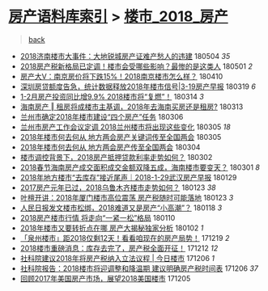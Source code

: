 [房产语料库索引](../../README.md)  > [楼市_2018_房产](楼市_2018_房产.md)
====
> [back](../README.md)

- [2018济南楼市大事件：大地锐城房产证难产愁人的违建](http://jkwz.applinzi.com/ittc/7099272617129411590.html#2018%E6%B5%8E%E5%8D%97%E6%A5%BC%E5%B8%82%E5%A4%A7%E4%BA%8B%E4%BB%B6%EF%BC%9A%E5%A4%A7%E5%9C%B0%E9%94%90%E5%9F%8E%E6%88%BF%E4%BA%A7%E8%AF%81%E9%9A%BE%E4%BA%A7%E6%84%81%E4%BA%BA%E7%9A%84%E8%BF%9D%E5%BB%BA) 180504 *35* 
- [2018房产税新格局已定调！楼市会受哪些影响？最惨的是这类人](http://jkwz.applinzi.com/ittc/7098147006872814599.html#2018%E6%88%BF%E4%BA%A7%E7%A8%8E%E6%96%B0%E6%A0%BC%E5%B1%80%E5%B7%B2%E5%AE%9A%E8%B0%83%EF%BC%81%E6%A5%BC%E5%B8%82%E4%BC%9A%E5%8F%97%E5%93%AA%E4%BA%9B%E5%BD%B1%E5%93%8D%EF%BC%9F%E6%9C%80%E6%83%A8%E7%9A%84%E6%98%AF%E8%BF%99%E7%B1%BB%E4%BA%BA) 180501 *2* 
- [房产大V：南京房价将下跌15%！2018南京楼市怎么样？](http://jkwz.applinzi.com/ittc/7090399685372281873.html#%E6%88%BF%E4%BA%A7%E5%A4%A7V%EF%BC%9A%E5%8D%97%E4%BA%AC%E6%88%BF%E4%BB%B7%E5%B0%86%E4%B8%8B%E8%B7%8C15%25%EF%BC%812018%E5%8D%97%E4%BA%AC%E6%A5%BC%E5%B8%82%E6%80%8E%E4%B9%88%E6%A0%B7%EF%BC%9F) 180410  
- [深圳房贷额度告急，统计数据释放2018年楼市信号|3-19房产早报](http://jkwz.applinzi.com/ittc/7082104688269067271.html#%E6%B7%B1%E5%9C%B3%E6%88%BF%E8%B4%B7%E9%A2%9D%E5%BA%A6%E5%91%8A%E6%80%A5%EF%BC%8C%E7%BB%9F%E8%AE%A1%E6%95%B0%E6%8D%AE%E9%87%8A%E6%94%BE2018%E5%B9%B4%E6%A5%BC%E5%B8%82%E4%BF%A1%E5%8F%B7%7C3-19%E6%88%BF%E4%BA%A7%E6%97%A9%E6%8A%A5) 180319 *6* 
- [1-2月房产投资同比增9.9% 2018楼市将“复燃”！](http://jkwz.applinzi.com/ittc/7080357270317958155.html#1-2%E6%9C%88%E6%88%BF%E4%BA%A7%E6%8A%95%E8%B5%84%E5%90%8C%E6%AF%94%E5%A2%9E9.9%25+2018%E6%A5%BC%E5%B8%82%E5%B0%86%E2%80%9C%E5%A4%8D%E7%87%83%E2%80%9D%EF%BC%81) 180314 *3* 
- [海南房产 ‖ 租房将成楼市主基调，2018年去海南买房还是租房?](http://jkwz.applinzi.com/ittc/7079972819318604807.html#%E6%B5%B7%E5%8D%97%E6%88%BF%E4%BA%A7+%E2%80%96+%E7%A7%9F%E6%88%BF%E5%B0%86%E6%88%90%E6%A5%BC%E5%B8%82%E4%B8%BB%E5%9F%BA%E8%B0%83%EF%BC%8C2018%E5%B9%B4%E5%8E%BB%E6%B5%B7%E5%8D%97%E4%B9%B0%E6%88%BF%E8%BF%98%E6%98%AF%E7%A7%9F%E6%88%BF%3F) 180313  
- [兰州市确定2018年楼市建设“四个房产”任务](http://jkwz.applinzi.com/ittc/7077286547403834378.html#%E5%85%B0%E5%B7%9E%E5%B8%82%E7%A1%AE%E5%AE%9A2018%E5%B9%B4%E6%A5%BC%E5%B8%82%E5%BB%BA%E8%AE%BE%E2%80%9C%E5%9B%9B%E4%B8%AA%E6%88%BF%E4%BA%A7%E2%80%9D%E4%BB%BB%E5%8A%A1) 180306  
- [兰州市房产工作会议定调 2018兰州楼市将出现这些变化](http://jkwz.applinzi.com/ittc/7077132786362483729.html#%E5%85%B0%E5%B7%9E%E5%B8%82%E6%88%BF%E4%BA%A7%E5%B7%A5%E4%BD%9C%E4%BC%9A%E8%AE%AE%E5%AE%9A%E8%B0%83+2018%E5%85%B0%E5%B7%9E%E6%A5%BC%E5%B8%82%E5%B0%86%E5%87%BA%E7%8E%B0%E8%BF%99%E4%BA%9B%E5%8F%98%E5%8C%96) 180305 *18* 
- [2018年楼市何去何从 地方两会房产关键词传至全国两会](http://jkwz.applinzi.com/ittc/7077021601277412358.html#2018%E5%B9%B4%E6%A5%BC%E5%B8%82%E4%BD%95%E5%8E%BB%E4%BD%95%E4%BB%8E+%E5%9C%B0%E6%96%B9%E4%B8%A4%E4%BC%9A%E6%88%BF%E4%BA%A7%E5%85%B3%E9%94%AE%E8%AF%8D%E4%BC%A0%E8%87%B3%E5%85%A8%E5%9B%BD%E4%B8%A4%E4%BC%9A) 180305  
- [2018年楼市何去何从 地方两会房产传至全国两会](http://jkwz.applinzi.com/ittc/7076716172429231114.html#2018%E5%B9%B4%E6%A5%BC%E5%B8%82%E4%BD%95%E5%8E%BB%E4%BD%95%E4%BB%8E+%E5%9C%B0%E6%96%B9%E4%B8%A4%E4%BC%9A%E6%88%BF%E4%BA%A7%E4%BC%A0%E8%87%B3%E5%85%A8%E5%9B%BD%E4%B8%A4%E4%BC%9A) 180304  
- [楼市调控背景下，2018房产抵押贷款利率走势如何？](http://jkwz.applinzi.com/ittc/7075909007569323025.html#%E6%A5%BC%E5%B8%82%E8%B0%83%E6%8E%A7%E8%83%8C%E6%99%AF%E4%B8%8B%EF%BC%8C2018%E6%88%BF%E4%BA%A7%E6%8A%B5%E6%8A%BC%E8%B4%B7%E6%AC%BE%E5%88%A9%E7%8E%87%E8%B5%B0%E5%8A%BF%E5%A6%82%E4%BD%95%EF%BC%9F) 180302  
- [2018春节海南房产成交面积成交金额双降五成，海南楼市要变天？](http://jkwz.applinzi.com/ittc/7075476055479813131.html#2018%E6%98%A5%E8%8A%82%E6%B5%B7%E5%8D%97%E6%88%BF%E4%BA%A7%E6%88%90%E4%BA%A4%E9%9D%A2%E7%A7%AF%E6%88%90%E4%BA%A4%E9%87%91%E9%A2%9D%E5%8F%8C%E9%99%8D%E4%BA%94%E6%88%90%EF%BC%8C%E6%B5%B7%E5%8D%97%E6%A5%BC%E5%B8%82%E8%A6%81%E5%8F%98%E5%A4%A9%EF%BC%9F) 180301 *8* 
- [2018年地方楼市“去库存”接近尾声｜2018-1-29武汉房产早报](http://jkwz.applinzi.com/ittc/7063915031823909905.html#2018%E5%B9%B4%E5%9C%B0%E6%96%B9%E6%A5%BC%E5%B8%82%E2%80%9C%E5%8E%BB%E5%BA%93%E5%AD%98%E2%80%9D%E6%8E%A5%E8%BF%91%E5%B0%BE%E5%A3%B0%EF%BD%9C2018-1-29%E6%AD%A6%E6%B1%89%E6%88%BF%E4%BA%A7%E6%97%A9%E6%8A%A5) 180129  
- [2017房产元年已过，2018乌鲁木齐楼市走势如何？](http://jkwz.applinzi.com/ittc/7061760514311324678.html#2017%E6%88%BF%E4%BA%A7%E5%85%83%E5%B9%B4%E5%B7%B2%E8%BF%87%EF%BC%8C2018%E4%B9%8C%E9%B2%81%E6%9C%A8%E9%BD%90%E6%A5%BC%E5%B8%82%E8%B5%B0%E5%8A%BF%E5%A6%82%E4%BD%95%EF%BC%9F) 180123 *38* 
- [叶檀开讲：2018年厦门楼市高位震荡 房产税随时可能落地](http://jkwz.applinzi.com/ittc/7061690500933747723.html#%E5%8F%B6%E6%AA%80%E5%BC%80%E8%AE%B2%EF%BC%9A2018%E5%B9%B4%E5%8E%A6%E9%97%A8%E6%A5%BC%E5%B8%82%E9%AB%98%E4%BD%8D%E9%9C%87%E8%8D%A1+%E6%88%BF%E4%BA%A7%E7%A8%8E%E9%9A%8F%E6%97%B6%E5%8F%AF%E8%83%BD%E8%90%BD%E5%9C%B0) 180123 *3* 
- [人民日报发文楼市松绑，2018难道又是房产“小高潮”？](http://jkwz.applinzi.com/ittc/7059873166732559366.html#%E4%BA%BA%E6%B0%91%E6%97%A5%E6%8A%A5%E5%8F%91%E6%96%87%E6%A5%BC%E5%B8%82%E6%9D%BE%E7%BB%91%EF%BC%8C2018%E9%9A%BE%E9%81%93%E5%8F%88%E6%98%AF%E6%88%BF%E4%BA%A7%E2%80%9C%E5%B0%8F%E9%AB%98%E6%BD%AE%E2%80%9D%EF%BC%9F) 180118 *3* 
- [2018房产楼市行情 将走向“一紧一松”格局](http://jkwz.applinzi.com/ittc/7056998169055855626.html#2018%E6%88%BF%E4%BA%A7%E6%A5%BC%E5%B8%82%E8%A1%8C%E6%83%85+%E5%B0%86%E8%B5%B0%E5%90%91%E2%80%9C%E4%B8%80%E7%B4%A7%E4%B8%80%E6%9D%BE%E2%80%9D%E6%A0%BC%E5%B1%80) 180110  
- [2018年楼市又要转折点在哪 房产大揭秘独家分析](http://jkwz.applinzi.com/ittc/7054070936792204295.html#2018%E5%B9%B4%E6%A5%BC%E5%B8%82%E5%8F%88%E8%A6%81%E8%BD%AC%E6%8A%98%E7%82%B9%E5%9C%A8%E5%93%AA+%E6%88%BF%E4%BA%A7%E5%A4%A7%E6%8F%AD%E7%A7%98%E7%8B%AC%E5%AE%B6%E5%88%86%E6%9E%90) 180102 *1* 
- [「泉州楼市」距2018仅剩12天！看看咱现在的房产局势！](http://jkwz.applinzi.com/ittc/7048811615367988241.html#%E3%80%8C%E6%B3%89%E5%B7%9E%E6%A5%BC%E5%B8%82%E3%80%8D%E8%B7%9D2018%E4%BB%85%E5%89%A912%E5%A4%A9%EF%BC%81%E7%9C%8B%E7%9C%8B%E5%92%B1%E7%8E%B0%E5%9C%A8%E7%9A%84%E6%88%BF%E4%BA%A7%E5%B1%80%E5%8A%BF%EF%BC%81) 171219 *2* 
- [2018楼市重磅消息：库存去完了，房产税全面开征！](http://jkwz.applinzi.com/ittc/7045750503605011472.html#2018%E6%A5%BC%E5%B8%82%E9%87%8D%E7%A3%85%E6%B6%88%E6%81%AF%EF%BC%9A%E5%BA%93%E5%AD%98%E5%8E%BB%E5%AE%8C%E4%BA%86%EF%BC%8C%E6%88%BF%E4%BA%A7%E7%A8%8E%E5%85%A8%E9%9D%A2%E5%BC%80%E5%BE%81%EF%BC%81) 171212 *12* 
- [社科院建议2018年将房产税纳入立法议程 | 今日楼市](http://jkwz.applinzi.com/ittc/7044028174613087248.html#%E7%A4%BE%E7%A7%91%E9%99%A2%E5%BB%BA%E8%AE%AE2018%E5%B9%B4%E5%B0%86%E6%88%BF%E4%BA%A7%E7%A8%8E%E7%BA%B3%E5%85%A5%E7%AB%8B%E6%B3%95%E8%AE%AE%E7%A8%8B+%7C+%E4%BB%8A%E6%97%A5%E6%A5%BC%E5%B8%82) 171206 *1* 
- [社科院报告：2018楼市将迎调整和降温期 建议明确房产税时间表](http://jkwz.applinzi.com/ittc/7043969286165496848.html#%E7%A4%BE%E7%A7%91%E9%99%A2%E6%8A%A5%E5%91%8A%EF%BC%9A2018%E6%A5%BC%E5%B8%82%E5%B0%86%E8%BF%8E%E8%B0%83%E6%95%B4%E5%92%8C%E9%99%8D%E6%B8%A9%E6%9C%9F+%E5%BB%BA%E8%AE%AE%E6%98%8E%E7%A1%AE%E6%88%BF%E4%BA%A7%E7%A8%8E%E6%97%B6%E9%97%B4%E8%A1%A8) 171206 *37* 
- [回顾2017年美国房产市场，展望2018美国楼市](http://jkwz.applinzi.com/ittc/7043621447170262033.html#%E5%9B%9E%E9%A1%BE2017%E5%B9%B4%E7%BE%8E%E5%9B%BD%E6%88%BF%E4%BA%A7%E5%B8%82%E5%9C%BA%EF%BC%8C%E5%B1%95%E6%9C%9B2018%E7%BE%8E%E5%9B%BD%E6%A5%BC%E5%B8%82) 171205  
